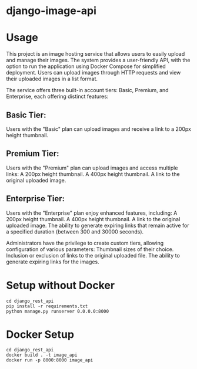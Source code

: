 # django-image-api

# Usage
This project is an image hosting service that allows users to easily upload and manage their images. The system provides a user-friendly API, with the option to run the application using Docker Compose for simplified deployment. Users can upload images through HTTP requests and view their uploaded images in a list format.

The service offers three built-in account tiers: Basic, Premium, and Enterprise, each offering distinct features:

## Basic Tier:

Users with the "Basic" plan can upload images and receive a link to a 200px height thumbnail.
## Premium Tier:

Users with the "Premium" plan can upload images and access multiple links:
A 200px height thumbnail.
A 400px height thumbnail.
A link to the original uploaded image.
## Enterprise Tier:

Users with the "Enterprise" plan enjoy enhanced features, including:
A 200px height thumbnail.
A 400px height thumbnail.
A link to the original uploaded image.
The ability to generate expiring links that remain active for a specified duration (between 300 and 30000 seconds).

Administrators have the privilege to create custom tiers, allowing configuration of various parameters:
Thumbnail sizes of their choice.
Inclusion or exclusion of links to the original uploaded file.
The ability to generate expiring links for the images.

# Setup without Docker
```
cd django_rest_api
pip install -r requirements.txt 
python manage.py runserver 0.0.0.0:8000
```

# Docker Setup
```
cd django_rest_api
docker build . -t image_api
docker run -p 8000:8000 image_api 
```
